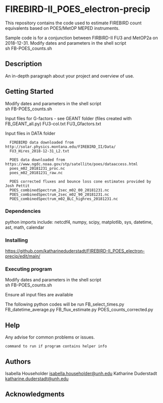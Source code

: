 # FIREBIRD-II_POES_electron-precip


This repository contains the code used to estimate FIREBIRD count equivalents 
based on POES/MetOP MEPED instruments. 

Sample code is for a conjunction between FIRBIRD-II FU3 and MetOP2a on 2018-12-31.
Modify dates and parameters in the shell script  
      sh FB-POES_counts.sh

## Description

An in-depth paragraph about your project and overview of use.

## Getting Started

Modify dates and parameters in the shell script  
      sh FB-POES_counts.sh

Input files for G-factors - see GEANT folder (files created with FB_GEANT_all.py) 
      FU3-col.txt
      FU3_Gfactors.txt

Input files in DATA folder

      FIREBIRD data downloaded from http://solar.physics.montana.edu/FIREBIRD_II/Data/ 
      FU3_Hires_2018-12-31_L2.txt

      POES data downloaded from https://www.ngdc.noaa.gov/stp/satellite/poes/dataaccess.html 
      poes_m02_20181231_proc.nc
      poes_m02_20181231_raw.nc

      POES corrected fluxes and bounce loss cone estimates provided by Josh Pettit 
      POES_combinedSpectrum_2sec_m02_00_20181231.nc
      POES_combinedSpectrum_2sec_m02_90_20181231.nc
      POES_combinedSpectrum_m02_BLC_highres_20181231.nc

### Dependencies

python imports include: netcdf4, numpy, scipy, matplotlib, sys, datetime, ast, math, calendar

### Installing

https://github.com/katharineduderstadt/FIREBIRD-II_POES_electron-precip/edit/main/

### Executing program

Modify dates and parameters in the shell script  
      sh FB-POES_counts.sh

Ensure all input files are available 

The following python codes will be run
      FB_select_times.py
      FB_datetime_average.py
      FB_flux_estimate.py
      POES_counts_corrected.py

## Help

Any advise for common problems or issues.
```
command to run if program contains helper info
```

## Authors

Isabella Householder   isabella.householder@unh.edu 
Katharine Duderstadt   katharine.duderstadt@unh.edu


## Acknowledgments







